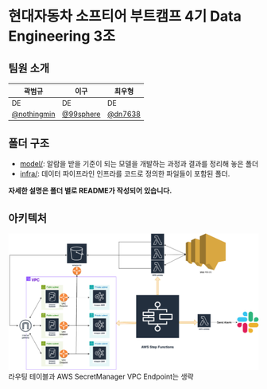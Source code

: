 # 현대자동차 소프티어 부트캠프 4기 Data Engineering 3조

## 팀원 소개

| 곽범규                                          | 이구                                       | 최우형                                  |
|----------------------------------------------|------------------------------------------|--------------------------------------|
| DE                                           | DE                                       | DE                                   |
| [@nothingmin](https://github.com/nothingmin) | [@99sphere](https://github.com/99sphere) | [@dn7638](https://github.com/dn7638) | 

## 폴더 구조

- [model/](https://github.com/softeerbootcamp4th/DE3-team-project/tree/main/infra): 알람을 받을 기준이 되는 모델을 개발하는 과정과 결과를 정리해 놓은 폴더
- [infra/](https://github.com/softeerbootcamp4th/DE3-team-project/tree/main/model): 데이터 파이프라인 인프라를 코드로 정의한 파일들이 포함된 폴더.

**자세한 설명은 폴더 별로 README가 작성되어 있습니다.**

## 아키텍처

![cloudformation.drawio.png](/infra/cloudformation.drawio.png)
라우팅 테이블과 AWS SecretManager VPC Endpoint는 생략

